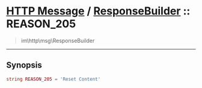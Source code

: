 # [HTTP Message](http.md) / [ResponseBuilder](http-ResponseBuilder.md) :: REASON_205
 > im\http\msg\ResponseBuilder
____

## Synopsis
```php
string REASON_205 = 'Reset Content'
```
